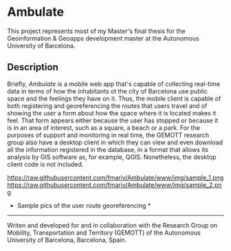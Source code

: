 # Ambulate

This project represents most of my Master's final thesis for the Geoinformation & Geoapps development master at the Autonomous University of Barcelona.

## Description

Briefly, *Ambulate* is a mobile web app that's capable of collecting real-time data in terms of how the inhabitants ot the city of Barcelona use public space and the feelings they have on it. Thus, the mobile client is capable of both registering and georeferencing the routes that users travel and of showing the user a form about how the space where it is located makes it feel. That form appears either because the user has stopped or because it is in an area of interest, such as a square, a beach or a park. For the purposes of support and monitoring in real time, the GEMOTT research group also have a desktop client in which they can view and even download all the information registered in the database, in a format that allows its analysis by GIS software as, for example, QGIS. Nonetheless, the desktop client code is not included.

https://raw.githubusercontent.com/fmariv/Ambulate/www/img/sample_1.png 
https://raw.githubusercontent.com/fmariv/Ambulate/www/img/sample_2.png

* Sample pics of the user route georeferencing *

----

Writen and developed for and in collaboration with the Research Group on Mobility, Transportation and Territory (GEMOTT) of the Autonomous University of Barcelona, Barcelona, Spain. 

